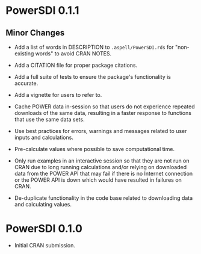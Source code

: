 # PowerSDI 0.1.1

## Minor Changes

* Add a list of words in DESCRIPTION to `.aspell/PowerSDI.rds` for "non-existing words" to avoid CRAN NOTES.

* Add a CITATION file for proper package citations.

* Add a full suite of tests to ensure the package's functionality is accurate.

* Add a vignette for users to refer to.

* Cache POWER data in-session so that users do not experience repeated downloads of the same data, resulting in a faster response to functions that use the same data sets.

* Use best practices for errors, warnings and messages related to user inputs and calculations.

* Pre-calculate values where possible to save computational time.

* Only run examples in an interactive session so that they are not run on CRAN due to long running calculations and/or relying on downloaded data from the POWER API that may fail if there is no Internet connection or the POWER API is down which would have resulted in failures on CRAN.

* De-duplicate functionality in the code base related to downloading data and calculating values.

# PowerSDI 0.1.0

* Initial CRAN submission.
